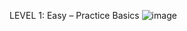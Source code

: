 LEVEL 1: Easy – Practice Basics
![image](https://github.com/user-attachments/assets/f8e95a51-e5a8-4068-a672-25ea0bd05598)
